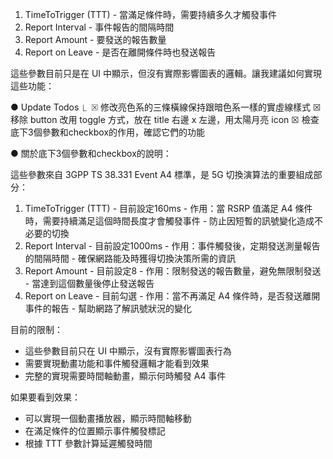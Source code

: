   1. TimeToTrigger (TTT) - 當滿足條件時，需要持續多久才觸發事件
  2. Report Interval - 事件報告的間隔時間
  3. Report Amount - 要發送的報告數量
  4. Report on Leave - 是否在離開條件時也發送報告

  這些參數目前只是在 UI 中顯示，但沒有實際影響圖表的邏輯。讓我建議如何實現這些功能：

● Update Todos
  ⎿  ☒ 修改亮色系的三條橫線保持跟暗色系一樣的實虛線樣式
     ☒ 移除 button 改用 toggle 方式，放在 title 右邊 x 左邊，用太陽月亮 icon
     ☒ 檢查底下3個參數和checkbox的作用，確認它們的功能

● 關於底下3個參數和checkbox的說明：

  這些參數來自 3GPP TS 38.331 Event A4 標準，是 5G 切換演算法的重要組成部分：

  1. TimeToTrigger (TTT) - 目前設定160ms
    - 作用：當 RSRP 值滿足 A4 條件時，需要持續滿足這個時間長度才會觸發事件
    - 防止因短暫的訊號變化造成不必要的切換
  2. Report Interval - 目前設定1000ms
    - 作用：事件觸發後，定期發送測量報告的間隔時間
    - 確保網路能及時獲得切換決策所需的資訊
  3. Report Amount - 目前設定8
    - 作用：限制發送的報告數量，避免無限制發送
    - 當達到這個數量後停止發送報告
  4. Report on Leave - 目前勾選
    - 作用：當不再滿足 A4 條件時，是否發送離開事件的報告
    - 幫助網路了解訊號狀況的變化

  目前的限制：
  - 這些參數目前只在 UI 中顯示，沒有實際影響圖表行為
  - 需要實現動畫功能和事件觸發邏輯才能看到效果
  - 完整的實現需要時間軸動畫，顯示何時觸發 A4 事件

  如果要看到效果：
  - 可以實現一個動畫播放器，顯示時間軸移動
  - 在滿足條件的位置顯示事件觸發標記
  - 根據 TTT 參數計算延遲觸發時間